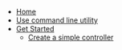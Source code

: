 + [Home](index.md)
+ [Use command line utility](use-command-line-utility.md)
+ [Get Started](#)
    - [Create a simple controller](create-a-simple-controller.md)
